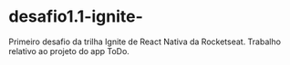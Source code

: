 # desafio1.1-ignite-
Primeiro desafio da trilha Ignite de React Nativa da Rocketseat.  Trabalho relativo ao projeto do app ToDo. 
